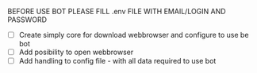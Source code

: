 BEFORE USE BOT PLEASE FILL .env FILE WITH EMAIL/LOGIN AND PASSWORD

- [ ] Create simply core for download webbrowser and configure to use be bot
- [ ] Add posibility to open webbrowser
- [ ] Add handling to config file - with all data required to use bot
